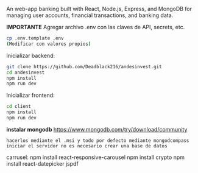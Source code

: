An web-app banking built with React, Node.js, Express, and MongoDB for managing user accounts, financial transactions, and banking data.

**IMPORTANTE**
Agregar archivo .env con las claves de API, secrets, etc.
```sh
cp .env.template .env
(Modificar con valores propios)
```

Inicializar backend:
```sh
git clone https://github.com/Deadblack216/andesinvest.git
cd andesinvest
npm install
npm run dev
```

Inicializar frontend:
```sh
cd client
npm install
npm run dev
```

**instalar mongodb**
https://www.mongodb.com/try/download/community
    
    hacerlos mediante el .msi y todo por defecto mediante mongodcompass iniciar el servidor no es necesario crear una base de datos

carrusel:
npm install react-responsive-carousel
npm install crypto
npm install react-datepicker jspdf


